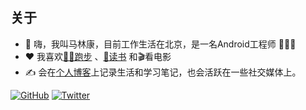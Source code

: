 ## 关于

- 👋 嗨，我叫马林康，目前工作生活在北京，是一名Android工程师 👨🏻‍💻
- ❤️ 我喜欢[🏃🏻跑步](https://run.malinkang.com/) 、[📖读书](https://book.malinkang.com) 和🎬看电影
- ✍️ 会在[个人博客](https://blog.malinkang.com/)上记录生活和学习笔记，也会活跃在一些社交媒体上。

[![GitHub](https://img.shields.io/badge/GitHub-%40malinkang-239a3b.svg)](https://github.com/malinkang)
[![Twitter](https://img.shields.io/badge/Twitter-%40malinkang-58a1f2.svg)](https://twitter.com/malinkang)

